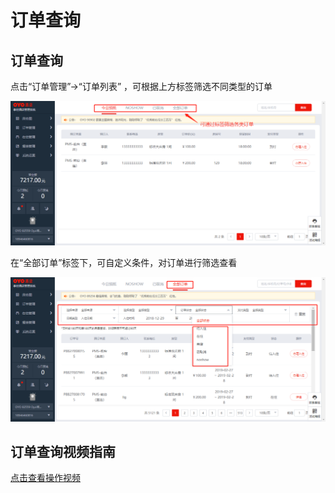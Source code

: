 # 订单查询

## 订单查询

点击“订单管理”→“订单列表” ，可根据上方标签筛选不同类型的订单

![](../../.gitbook/assets/image%20%28420%29.png)

在“全部订单”标签下，可自定义条件，对订单进行筛选查看

![](../../.gitbook/assets/image%20%28784%29.png)

## 订单查询视频指南

[点击查看操作视频](http://crs-pms-vidio.oss-cn-beijing.aliyuncs.com/订单查询.mp4)

#### 

